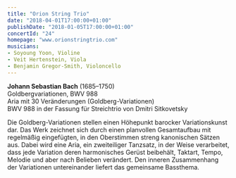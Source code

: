 ```yaml
---
title: "Orion String Trio"
date: "2018-04-01T17:00:00+01:00"
publishDate: "2018-01-05T17:00:00+01:00"
concertId: "24"
homepage: "www.orionstringtrio.com"
musicians:
- Soyoung Yoon, Violine
- Veit Hertenstein, Viola
- Benjamin Gregor-Smith, Violoncello
---
```


__Johann Sebastian Bach__ (1685–1750)  
Goldbergvariationen, BWV 988  
Aria mit 30 Veränderungen (Goldberg-Variationen)  
BWV 988 in der Fassung für Streichtrio von Dmitri Sitkovetsky

Die Goldberg-Variationen stellen einen Höhepunkt barocker Variationskunst dar. Das Werk zeichnet sich 
durch einen planvollen Gesamtaufbau mit regelmäßig eingefügten, in den Oberstimmen streng kanonischen
Sätzen aus. Dabei wird eine Aria, ein zweiteiliger Tanzsatz, in der Weise verarbeitet, dass jede Variation
deren harmonisches Gerüst beibehält, Taktart, Tempo, Melodie und aber nach Belieben verändert. Den inneren
Zusammenhang der Variationen untereinander liefert das gemeinsame Bassthema.
